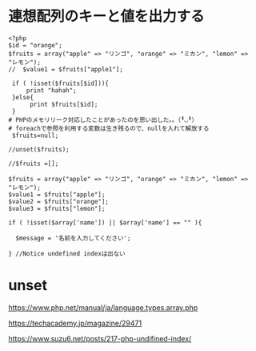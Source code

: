 # 連想配列のキーと値を出力する
```
<?php
$id = "orange";
$fruits = array("apple" => "リンゴ", "orange" => "ミカン", "lemon" => "レモン");
//  $value1 = $fruits["apple1"];
 
 if ( !isset($fruits[$id])){
     print "hahah";
 }else{
      print $fruits[$id];
 }
# PHPのメモリリーク対応したことがあったのを思い出した。。（╹◡╹）
# foreachで参照を利用する変数は生き残るので、nullを入れて解放する
 $fruits=null;
 
//unset($fruits);

//$fruits =[];

$fruits = array("apple" => "リンゴ", "orange" => "ミカン", "lemon" => "レモン");
$value1 = $fruits["apple"];
$value2 = $fruits["orange"];
$value3 = $fruits["lemon"];

if ( !isset($array['name']) || $array['name'] == "" ){

  $message = '名前を入力してください';

} //Notice undefined indexは出ない
```
# unset
https://www.php.net/manual/ja/language.types.array.php

https://techacademy.jp/magazine/29471

https://www.suzu6.net/posts/217-php-undifined-index/
